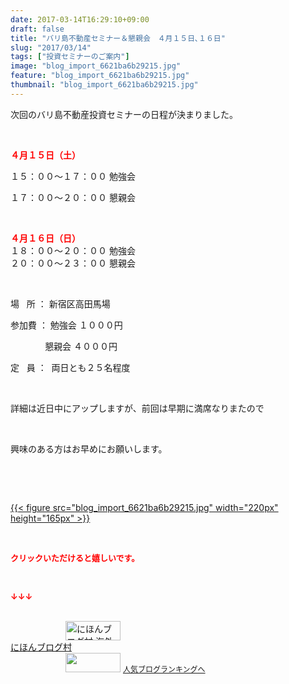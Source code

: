 ```yaml
---
date: 2017-03-14T16:29:10+09:00
draft: false
title: "バリ島不動産セミナー＆懇親会　４月１５日､１６日"
slug: "2017/03/14"
tags: ["投資セミナーのご案内"]
image: "blog_import_6621ba6b29215.jpg"
feature: "blog_import_6621ba6b29215.jpg"
thumbnail: "blog_import_6621ba6b29215.jpg"
---
```

<p>次回のバリ島不動産投資セミナーの日程が決まりました。</p><p> </p><p><span style="font-weight: bold;"><span style="color: rgb(255, 0, 0);">４月１５日（土）</span></span></p><p>１５：００～１７：００ 勉強会</p><p>１７：００～２０：００ 懇親会</p><p> </p><p><span style="font-weight: bold;"><span style="color: rgb(255, 0, 0);">４月１６日（日）</span></span><br/>１８：００～２０：００ 勉強会<br/>２０：００～２３：００ 懇親会</p><p> </p><p>場   所 ： 新宿区高田馬場</p><p>参加費 ： 勉強会 １０００円</p><p>              懇親会 ４０００円</p><p>定   員 ：  両日とも２５名程度</p><p> </p><p>詳細は近日中にアップしますが、前回は早期に満席なりまたので</p><p> </p><p>興味のある方はお早めにお願いします。</p><p> </p><p> </p><p><a href="blog_import_6621ba6b29215.jpg">{{< figure src="blog_import_6621ba6b29215.jpg" width="220px" height="165px" >}}</a></p><p> </p><p><font color="#ff0000" size="2"><strong>クリックいただけると嬉しいです。</strong></font></p><p> </p><p><font color="#ff0000" size="2"><strong>↓↓↓</strong></font></p><p><br/><a href="ranking.html?p_cid=01260127" target="_blank"><img alt="にほんブログ村 海外生活ブログ バリ島情報へ" border="0" height="31" src="data:image/svg+xml;charset=utf-8,%3Csvg%20xmlns%3D%22http%3A%2F%2Fwww.w3.org%2F2000%2Fsvg%22%20title%3D%22Placeholder%20for%20Images%22%20role%3D%22presentation%22%20viewBox%3D%220%200%2088%2031%22%20%2F%3E" width="88" data-src="https://img-proxy.blog-video.jp/images?url=http%3A%2F%2Foverseas.blogmura.com%2Fbali%2Fimg%2Fbali88_31.gif" style="aspect-ratio: auto 88 / 31;"/><noscript><img alt="にほんブログ村 海外生活ブログ バリ島情報へ" border="0" height="31" src="https://img-proxy.blog-video.jp/images?url=http%3A%2F%2Foverseas.blogmura.com%2Fbali%2Fimg%2Fbali88_31.gif" width="88"></noscript></a><br/><a href="ranking.html?p_cid=01260127" target="_blank">にほんブログ村</a><br/><a href="link.php?1804582" title="人気ブログランキングへ"><img border="0" height="31" src="data:image/svg+xml;charset=utf-8,%3Csvg%20xmlns%3D%22http%3A%2F%2Fwww.w3.org%2F2000%2Fsvg%22%20title%3D%22Placeholder%20for%20Images%22%20role%3D%22presentation%22%20viewBox%3D%220%200%2088%2031%22%20%2F%3E" width="88" data-src="https://blog.with2.net/img/banner/banner_22.gif" style="aspect-ratio: auto 88 / 31;"/><noscript><img border="0" height="31" src="https://blog.with2.net/img/banner/banner_22.gif" width="88"></noscript></a> <a href="link.php?1804582" style="font-size: 12px;">人気ブログランキングへ</a></p>

